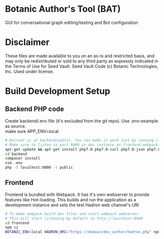 # Botanic Author's Tool (BAT)

GUI for conversational graph editing/testing and Bot configuration

# Disclaimer
These files are made available to you on an as-is and restricted basis, and may only be redistributed or sold to any third party as expressly indicated in the Terms of Use for Seed Vault. Seed Vault Code (c) Botanic Technologies, Inc. Used under license.

# Build Development Setup 

## Backend PHP code

Create backend/.env file (it's excluded from the git repo). Use .env-example as source.\
make sure APP_ENV=local

```bash
# Docroot is at backend/public. You can make it work just by running cli php (or your webserver of choice)
# Make sure to listen to port 8000 in dev instance as frontend webpack will send api requests to it
apt-get update && apt-get install php7.0 php7.0-curl php7.0-json php7.0-mbstring php7.0-mcrypt php7.0-mysql php-apcu 
cd backend
composer install
vim .env
php -S localhost:8000 -t public
```


## Frontend 

Frontend is bundled with Webpack. It has it's own webserver to provide features like Hot-loading.
This builds and run the application as a development instance and sets the test Hadron web channel's URI

```bash
# To make webpack build dev files and start webpack webserver. 
# This will start listening by default to http://localhost:8080
cd frontend
npm ci
BOTANIC_ENV=local HADRON_URI="https://domain/dev_author/hadron.php" npm run dev
```
